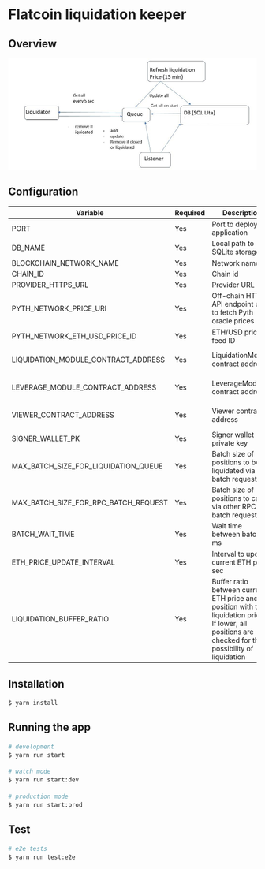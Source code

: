 # Flatcoin liquidation keeper

## Overview

![overview](./assets/liquidation_keeper_overview.jpg)

## Configuration


| Variable                             | Required | Description                                                                                                                                               | Example                                                                                             |
|--------------------------------------|----------|-----------------------------------------------------------------------------------------------------------------------------------------------------------|-----------------------------------------------------------------------------------------------------|
| PORT                                 | Yes      | Port to deploy application                                                                                                                                | 3000                                                                                                |
| DB_NAME                              | Yes      | Local path to SQLite storage                                                                                                                              | ../../positions.db                                                                                  |
| BLOCKCHAIN_NETWORK_NAME              | Yes      | Network name                                                                                                                                              | Base Goerli                                                                                         |
| CHAIN_ID                             | Yes      | Chain id                                                                                                                                                  | 84351                                                                                               |
| PROVIDER_HTTPS_URL                   | Yes      | Provider URL                                                                                                                                              | https://goerli.base.org                                                                             |
| PYTH_NETWORK_PRICE_URI               | Yes      | Off-chain HTTP API endpoint used to fetch Pyth oracle prices                                                                                              | See https://docs.pyth.network/documentation                                                         |
| PYTH_NETWORK_ETH_USD_PRICE_ID        | Yes      | ETH/USD price feed ID                                                                                                                                     | See https://pyth.network/developers/price-feed-ids                                                  |
| LIQUIDATION_MODULE_CONTRACT_ADDRESS  | Yes      | LiquidationModule contract address                                                                                                                        | See https://github.com/dhedge/flatcoin-v1/blob/testnet-system/deployments/testnet/testnet.base.json |
| LEVERAGE_MODULE_CONTRACT_ADDRESS     | Yes      | LeverageModule contract address                                                                                                                           | See https://github.com/dhedge/flatcoin-v1/blob/testnet-system/deployments/testnet/testnet.base.json |
| VIEWER_CONTRACT_ADDRESS              | Yes      | Viewer contract address                                                                                                                                   | See https://github.com/dhedge/flatcoin-v1/blob/testnet-system/deployments/testnet/testnet.base.json |
| SIGNER_WALLET_PK                     | Yes      | Signer wallet private key                                                                                                                                 |                                                                                                     |
| MAX_BATCH_SIZE_FOR_LIQUIDATION_QUEUE | Yes      | Batch size of positions to be liquidated via RPC batch request                                                                                            | 5                                                                                                   |
| MAX_BATCH_SIZE_FOR_RPC_BATCH_REQUEST | Yes      | Batch size of positions to call via other RPC batch requests                                                                                              | 5                                                                                                   |
| BATCH_WAIT_TIME                      | Yes      | Wait time between batches, ms                                                                                                                             | 500                                                                                                 |
| ETH_PRICE_UPDATE_INTERVAL            | Yes      | Interval to update current ETH price, sec                                                                                                                 | 4                                                                                                   |
| LIQUIDATION_BUFFER_RATIO             | Yes      | Buffer ratio between current ETH price and position with top liquidation price<br/>If lower, all positions are checked for the possibility of liquidation | 0.01                                                                                                |


## Installation

```bash
$ yarn install
```

## Running the app

```bash
# development
$ yarn run start

# watch mode
$ yarn run start:dev

# production mode
$ yarn run start:prod
```

## Test

```bash
# e2e tests
$ yarn run test:e2e

```


